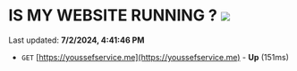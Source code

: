 # IS MY WEBSITE RUNNING ? [![](https://img.shields.io/static/v1?label=Sponsor&message=%E2%9D%A4&logo=GitHub&color=%23fe8e86)](https://github.com/sponsors/Youssef-Lehmam)

Last updated: **7/2/2024, 4:41:46 PM**

- `GET` [https://youssefservice.me](https://youssefservice.me) - **Up** (151ms)

